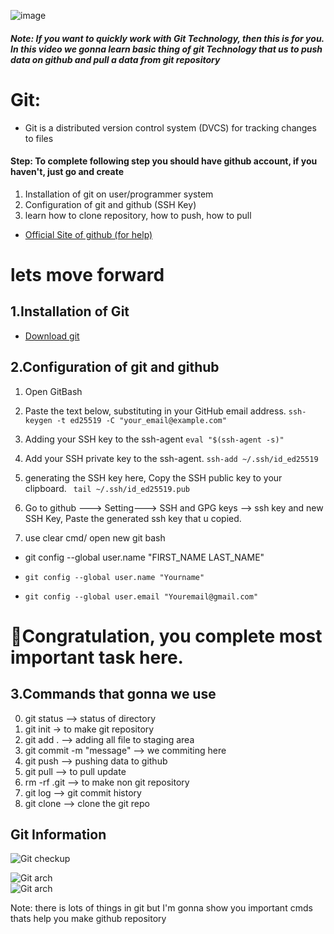 ![image](https://www.freecodecamp.org/news/content/images/2022/07/git-github.png)

##### Note: If you want to quickly work with Git Technology, then this is for you. In this video we gonna learn basic thing of git Technology that us to push data on github and pull a data from git repository

# Git: 
- Git is a distributed version control system (DVCS) for tracking changes to files

#### Step: To complete following step you should have github account, if you haven't, just go  and create

1. Installation of git on user/programmer system
2. Configuration of git and github (SSH Key)
3. learn how to clone repository, how to push, how to pull

- [Official Site of github (for help)](https://docs.github.com/en/authentication/connecting-to-github-with-ssh/generating-a-new-ssh-key-and-adding-it-to-the-ssh-agent)

# lets move forward
## 1.Installation of Git
- [Download git](https://git-scm.com/downloads)


## 2.Configuration of git and github
1. Open GitBash

2. Paste the text below, substituting in your GitHub email address.
```ssh-keygen -t ed25519 -C "your_email@example.com"```

3. Adding your SSH key to the ssh-agent
```eval "$(ssh-agent -s)"```

4. Add your SSH private key to the ssh-agent.
```ssh-add ~/.ssh/id_ed25519```

5. generating the SSH key here, Copy the SSH public key to your clipboard.
``` tail ~/.ssh/id_ed25519.pub```

6. Go to github ---> Setting---> SSH and GPG keys --> ssh key 
and new SSH Key, Paste the generated ssh key that u copied.

7. use clear cmd/ open new git bash 
- git config --global user.name "FIRST_NAME LAST_NAME"

- ```git config --global user.name "Yourname"```
- ```git config --global user.email "Youremail@gmail.com"```

# 🎉Congratulation, you complete most important task here. 

## 3.Commands that gonna we use
0. git status --> status of directory
1. git init -> to make git repository
2. git add . --> adding all file to staging area
3. git commit -m  "message" --> we commiting here 
4. git push --> pushing data to github
5. git pull --> to pull update
6. rm -rf .git --> to make non git repository
7. git log --> git commit history
8. git clone --> clone the git repo

## Git Information
![Git checkup](https://intellipaat.com/blog/wp-content/uploads/2020/04/Git-1-1.jpg)</br>

![Git arch](https://intellipaat.com/blog/wp-content/uploads/2020/04/Git-3.jpg)</br>
![Git arch](https://intellipaat.com/blog/wp-content/uploads/2020/04/Git-4.jpg)</br>

Note: there is lots of things in git but I'm gonna show you important cmds thats help you make github repository
